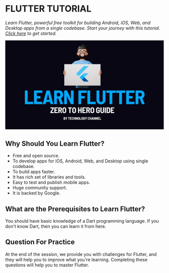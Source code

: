 # FLUTTER TUTORIAL
_Learn Flutter, powerful free toolkit for building Android, iOS, Web, and Desktop apps from a single codebase. Start your journey with this tutorial.
[Click here](https://flutter-tutorial.net/) to get started._

![alt text](image-1.png)

## Why Should You Learn Flutter?
* Free and open source.
* To develop apps for iOS, Android, Web, and Desktop using single codebase.
* To build apps faster.
* It has rich set of libraries and tools.
* Easy to test and publish mobile apps.
* Huge community support.
* It is backed by Google.

## What are the Prerequisites to Learn Flutter?
You should have basic knowledge of a Dart programming language. If you don't know Dart, then you can learn it from here.

## Question For Practice
At the end of the session, we provide you with challenges for Flutter, and they will help you to improve what you're learning. Completing these questions will help you to master Flutter.
